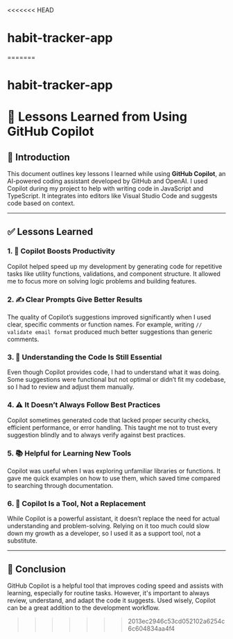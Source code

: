 <<<<<<< HEAD
# habit-tracker-app
=======
# habit-tracker-app 



# 🧠 Lessons Learned from Using GitHub Copilot

## 📌 Introduction

This document outlines key lessons I learned while using **GitHub Copilot**, an AI-powered coding assistant developed by GitHub and OpenAI. I used Copilot during my project to help with writing code in JavaScript and TypeScript. It integrates into editors like Visual Studio Code and suggests code based on context.

---

## ✅ Lessons Learned

### 1. 🚀 Copilot Boosts Productivity  
Copilot helped speed up my development by generating code for repetitive tasks like utility functions, validations, and component structure. It allowed me to focus more on solving logic problems and building features.

### 2. ✍️ Clear Prompts Give Better Results  
The quality of Copilot’s suggestions improved significantly when I used clear, specific comments or function names. For example, writing `// validate email format` produced much better suggestions than generic comments.

### 3. 🧠 Understanding the Code Is Still Essential  
Even though Copilot provides code, I had to understand what it was doing. Some suggestions were functional but not optimal or didn’t fit my codebase, so I had to review and adjust them manually.

### 4. ⚠️ It Doesn’t Always Follow Best Practices  
Copilot sometimes generated code that lacked proper security checks, efficient performance, or error handling. This taught me not to trust every suggestion blindly and to always verify against best practices.

### 5. 📚 Helpful for Learning New Tools  
Copilot was useful when I was exploring unfamiliar libraries or functions. It gave me quick examples on how to use them, which saved time compared to searching through documentation.

### 6. 🧩 Copilot Is a Tool, Not a Replacement  
While Copilot is a powerful assistant, it doesn’t replace the need for actual understanding and problem-solving. Relying on it too much could slow down my growth as a developer, so I used it as a support tool, not a substitute.

---

## 🎯 Conclusion

GitHub Copilot is a helpful tool that improves coding speed and assists with learning, especially for routine tasks. However, it's important to always review, understand, and adapt the code it suggests. Used wisely, Copilot can be a great addition to the development workflow.

>>>>>>> 2013ec2946c53cd052102a6254c6c604834aa4f4

